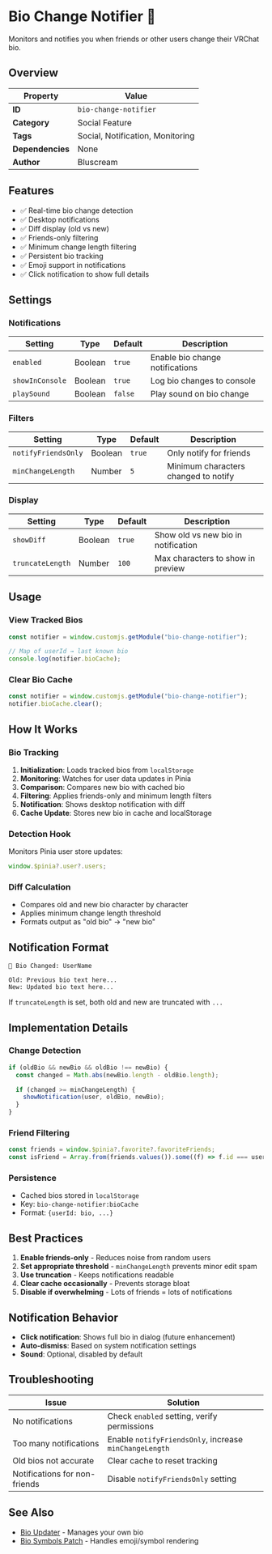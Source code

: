 # Bio Change Notifier 🔔

Monitors and notifies you when friends or other users change their VRChat bio.

## Overview

| Property         | Value                            |
| ---------------- | -------------------------------- |
| **ID**           | `bio-change-notifier`            |
| **Category**     | Social Feature                   |
| **Tags**         | Social, Notification, Monitoring |
| **Dependencies** | None                             |
| **Author**       | Bluscream                        |

## Features

- ✅ Real-time bio change detection
- ✅ Desktop notifications
- ✅ Diff display (old vs new)
- ✅ Friends-only filtering
- ✅ Minimum change length filtering
- ✅ Persistent bio tracking
- ✅ Emoji support in notifications
- ✅ Click notification to show full details

## Settings

### Notifications

| Setting         | Type    | Default | Description                     |
| --------------- | ------- | ------- | ------------------------------- |
| `enabled`       | Boolean | `true`  | Enable bio change notifications |
| `showInConsole` | Boolean | `true`  | Log bio changes to console      |
| `playSound`     | Boolean | `false` | Play sound on bio change        |

### Filters

| Setting             | Type    | Default | Description                          |
| ------------------- | ------- | ------- | ------------------------------------ |
| `notifyFriendsOnly` | Boolean | `true`  | Only notify for friends              |
| `minChangeLength`   | Number  | `5`     | Minimum characters changed to notify |

### Display

| Setting          | Type    | Default | Description                         |
| ---------------- | ------- | ------- | ----------------------------------- |
| `showDiff`       | Boolean | `true`  | Show old vs new bio in notification |
| `truncateLength` | Number  | `100`   | Max characters to show in preview   |

## Usage

### View Tracked Bios

```javascript
const notifier = window.customjs.getModule("bio-change-notifier");

// Map of userId → last known bio
console.log(notifier.bioCache);
```

### Clear Bio Cache

```javascript
const notifier = window.customjs.getModule("bio-change-notifier");
notifier.bioCache.clear();
```

## How It Works

### Bio Tracking

1. **Initialization**: Loads tracked bios from `localStorage`
2. **Monitoring**: Watches for user data updates in Pinia
3. **Comparison**: Compares new bio with cached bio
4. **Filtering**: Applies friends-only and minimum length filters
5. **Notification**: Shows desktop notification with diff
6. **Cache Update**: Stores new bio in cache and localStorage

### Detection Hook

Monitors Pinia user store updates:

```javascript
window.$pinia?.user?.users;
```

### Diff Calculation

- Compares old and new bio character by character
- Applies minimum change length threshold
- Formats output as "old bio" → "new bio"

## Notification Format

```
🔔 Bio Changed: UserName

Old: Previous bio text here...
New: Updated bio text here...
```

If `truncateLength` is set, both old and new are truncated with `...`

## Implementation Details

### Change Detection

```javascript
if (oldBio && newBio && oldBio !== newBio) {
  const changed = Math.abs(newBio.length - oldBio.length);

  if (changed >= minChangeLength) {
    showNotification(user, oldBio, newBio);
  }
}
```

### Friend Filtering

```javascript
const friends = window.$pinia?.favorite?.favoriteFriends;
const isFriend = Array.from(friends.values()).some((f) => f.id === userId);
```

### Persistence

- Cached bios stored in `localStorage`
- Key: `bio-change-notifier:bioCache`
- Format: `{userId: bio, ...}`

## Best Practices

1. **Enable friends-only** - Reduces noise from random users
2. **Set appropriate threshold** - `minChangeLength` prevents minor edit spam
3. **Use truncation** - Keeps notifications readable
4. **Clear cache occasionally** - Prevents storage bloat
5. **Disable if overwhelming** - Lots of friends = lots of notifications

## Notification Behavior

- **Click notification**: Shows full bio in dialog (future enhancement)
- **Auto-dismiss**: Based on system notification settings
- **Sound**: Optional, disabled by default

## Troubleshooting

| Issue                         | Solution                                               |
| ----------------------------- | ------------------------------------------------------ |
| No notifications              | Check `enabled` setting, verify permissions            |
| Too many notifications        | Enable `notifyFriendsOnly`, increase `minChangeLength` |
| Old bios not accurate         | Clear cache to reset tracking                          |
| Notifications for non-friends | Disable `notifyFriendsOnly` setting                    |

## See Also

- [Bio Updater](bio-updater.md) - Manages your own bio
- [Bio Symbols Patch](bio-symbols-patch.md) - Handles emoji/symbol rendering
